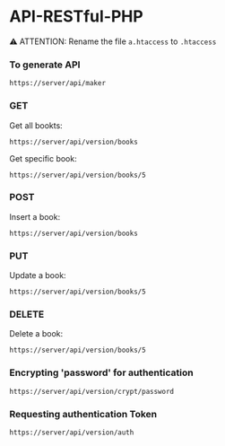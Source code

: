# API-RESTful-PHP
:warning: ATTENTION: Rename the file `a.htaccess` to `.htaccess`

### To generate API
```
https://server/api/maker
```

### GET
Get all bookts: 
```
https://server/api/version/books
```
Get specific book: 
```
https://server/api/version/books/5
```

### POST
Insert a book: 
```
https://server/api/version/books
```

### PUT
Update a book: 
```
https://server/api/version/books/5
```

### DELETE
Delete a book: 
```
https://server/api/version/books/5
```

### Encrypting 'password' for authentication
```
https://server/api/version/crypt/password
```

### Requesting authentication Token
```
https://server/api/version/auth
```
